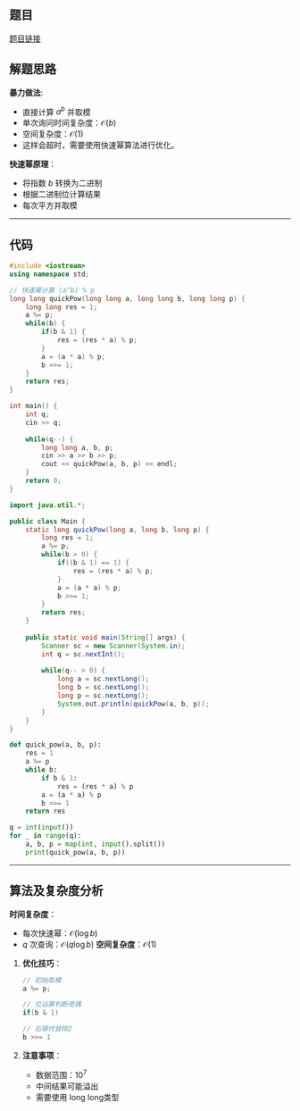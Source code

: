 ## 题目
[题目链接](https://www.nowcoder.com/practice/defdedf4fe984c6c91eefa6b00d5f4f0?tpId=308&tqId=2403107&sourceUrl=/exam/oj&channenl=wgithub&fromPut=wgithub)

## 解题思路
   **暴力做法**:
   - 直接计算 $a^b$ 并取模
   - 单次询问时间复杂度：$\mathcal{O}(b)$
   - 空间复杂度：$\mathcal{O}(1)$
   - 这样会超时，需要使用快速幂算法进行优化。

   **快速幂原理**：
   - 将指数 $b$ 转换为二进制
   - 根据二进制位计算结果
   - 每次平方并取模
---
## 代码

```cpp []
#include <iostream>
using namespace std;

// 快速幂计算 (a^b) % p
long long quickPow(long long a, long long b, long long p) {
    long long res = 1;
    a %= p;
    while(b) {
        if(b & 1) {
            res = (res * a) % p;
        }
        a = (a * a) % p;
        b >>= 1;
    }
    return res;
}

int main() {
    int q;
    cin >> q;
    
    while(q--) {
        long long a, b, p;
        cin >> a >> b >> p;
        cout << quickPow(a, b, p) << endl;
    }
    return 0;
}
```
```java []
import java.util.*;

public class Main {
    static long quickPow(long a, long b, long p) {
        long res = 1;
        a %= p;
        while(b > 0) {
            if((b & 1) == 1) {
                res = (res * a) % p;
            }
            a = (a * a) % p;
            b >>= 1;
        }
        return res;
    }
    
    public static void main(String[] args) {
        Scanner sc = new Scanner(System.in);
        int q = sc.nextInt();
        
        while(q-- > 0) {
            long a = sc.nextLong();
            long b = sc.nextLong();
            long p = sc.nextLong();
            System.out.println(quickPow(a, b, p));
        }
    }
}
```

```python []
def quick_pow(a, b, p):
    res = 1
    a %= p
    while b:
        if b & 1:
            res = (res * a) % p
        a = (a * a) % p
        b >>= 1
    return res

q = int(input())
for _ in range(q):
    a, b, p = map(int, input().split())
    print(quick_pow(a, b, p))
```
---
## 算法及复杂度分析
**时间复杂度**：
- 每次快速幂：$\mathcal{O}(\log b)$
- $q$ 次查询：$\mathcal{O}(q \log b)$
**空间复杂度**：$\mathcal{O}(1)$

1. **优化技巧**：
   ```cpp
   // 初始取模
   a %= p;
   
   // 位运算判断奇偶
   if(b & 1)
   
   // 右移代替除2
   b >>= 1
   ```

2. **注意事项**：
   - 数据范围：$10^7$
   - 中间结果可能溢出
   - 需要使用 long long类型
